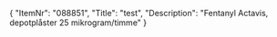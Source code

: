 {
  "ItemNr": "088851",
  "Title": "test",
  "Description": "Fentanyl Actavis, depotplåster 25 mikrogram/timme"
}